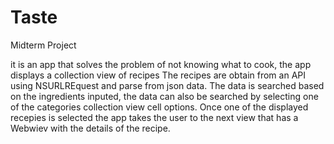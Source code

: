 # Taste
Midterm Project


it is an app that solves the problem of not knowing what to cook, the app displays a collection view of recipes The recipes are obtain from an API using NSURLREquest and parse from json data. The data is searched based on the ingredients inputed, the data can also be searched by selecting one of the categories collection view cell options. Once one of the displayed recepies is selected the app takes the user to the next view that has a Webwiev with the details of the recipe.
